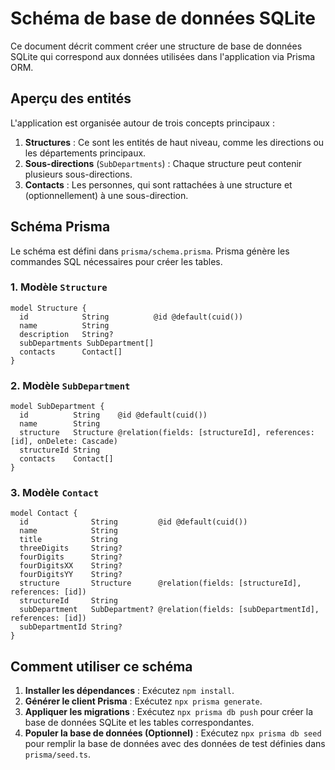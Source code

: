 # Schéma de base de données SQLite

Ce document décrit comment créer une structure de base de données SQLite qui correspond aux données utilisées dans l'application via Prisma ORM.

## Aperçu des entités

L'application est organisée autour de trois concepts principaux :

1.  **Structures** : Ce sont les entités de haut niveau, comme les directions ou les départements principaux.
2.  **Sous-directions** (`SubDepartments`) : Chaque structure peut contenir plusieurs sous-directions.
3.  **Contacts** : Les personnes, qui sont rattachées à une structure et (optionnellement) à une sous-direction.

## Schéma Prisma

Le schéma est défini dans `prisma/schema.prisma`. Prisma génère les commandes SQL nécessaires pour créer les tables.

### 1. Modèle `Structure`

```prisma
model Structure {
  id            String          @id @default(cuid())
  name          String
  description   String?
  subDepartments SubDepartment[]
  contacts      Contact[]
}
```

### 2. Modèle `SubDepartment`

```prisma
model SubDepartment {
  id          String    @id @default(cuid())
  name        String
  structure   Structure @relation(fields: [structureId], references: [id], onDelete: Cascade)
  structureId String
  contacts    Contact[]
}
```

### 3. Modèle `Contact`

```prisma
model Contact {
  id              String         @id @default(cuid())
  name            String
  title           String
  threeDigits     String?
  fourDigits      String?
  fourDigitsXX    String?
  fourDigitsYY    String?
  structure       Structure      @relation(fields: [structureId], references: [id])
  structureId     String
  subDepartment   SubDepartment? @relation(fields: [subDepartmentId], references: [id])
  subDepartmentId String?
}
```

## Comment utiliser ce schéma

1.  **Installer les dépendances** : Exécutez `npm install`.
2.  **Générer le client Prisma** : Exécutez `npx prisma generate`.
3.  **Appliquer les migrations** : Exécutez `npx prisma db push` pour créer la base de données SQLite et les tables correspondantes.
4.  **Populer la base de données (Optionnel)** : Exécutez `npx prisma db seed` pour remplir la base de données avec des données de test définies dans `prisma/seed.ts`.

